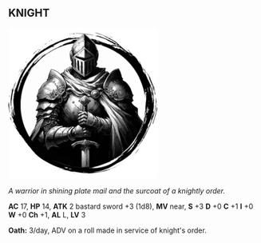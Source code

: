 ## KNIGHT

![](images/knight.webp)

_A warrior in shining plate mail and the surcoat of a knightly order._

**AC** 17, **HP** 14, **ATK** 2 bastard sword +3 (1d8), **MV** near, **S** +3 **D** +0 **C** +1 **I** +0 **W** +0 **Ch** +1, **AL** L, **LV** 3

**Oath:** 3/day, ADV on a roll made in service of knight's order.

